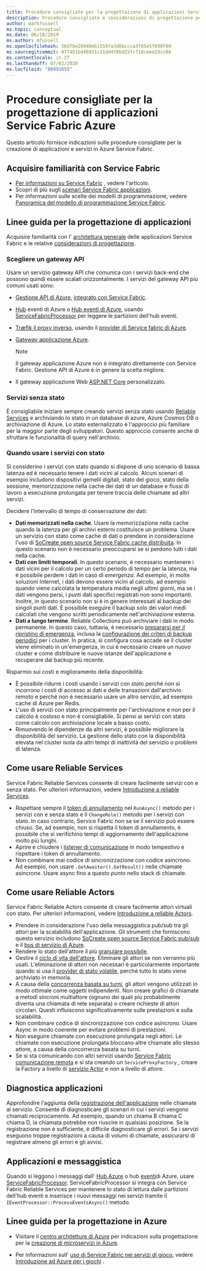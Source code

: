```yaml
---
title: Procedure consigliate per la progettazione di applicazioni Service Fabric Azure
description: Procedure consigliate e considerazioni di progettazione per lo sviluppo di applicazioni e servizi con Service Fabric di Azure.
author: markfussell
ms.topic: conceptual
ms.date: 06/18/2019
ms.author: mfussell
ms.openlocfilehash: 56df6e28940eb15597a3d6bccca3f85e5f690f89
ms.sourcegitcommit: 877491bd46921c11dd478bd25fc718ceee2dcc08
ms.contentlocale: it-IT
ms.lasthandoff: 07/02/2020
ms.locfileid: "80991655"
---
```

# <a name="azure-service-fabric-application-design-best-practices"></a>Procedure consigliate per la progettazione di applicazioni Service Fabric Azure

Questo articolo fornisce indicazioni sulle procedure consigliate per la creazione di applicazioni e servizi in Azure Service Fabric.
 
## <a name="get-familiar-with-service-fabric"></a>Acquisire familiarità con Service Fabric
* [Per informazioni su Service Fabric](service-fabric-content-roadmap.md) , vedere l'articolo.
* Scopri di più sugli [scenari Service Fabric applicazioni](service-fabric-application-scenarios.md).
* Per informazioni sulle scelte dei modelli di programmazione, vedere [Panoramica del modello di programmazione Service Fabric](service-fabric-choose-framework.md).



## <a name="application-design-guidance"></a>Linee guida per la progettazione di applicazioni
Acquisire familiarità con l' [architettura generale](https://docs.microsoft.com/azure/architecture/reference-architectures/microservices/service-fabric) delle applicazioni Service Fabric e le relative [considerazioni di progettazione](https://docs.microsoft.com/azure/architecture/reference-architectures/microservices/service-fabric#design-considerations).

### <a name="choose-an-api-gateway"></a>Scegliere un gateway API
Usare un servizio gateway API che comunica con i servizi back-end che possono quindi essere scalati orizzontalmente. I servizi del gateway API più comuni usati sono:

- [Gestione API di Azure](https://docs.microsoft.com/azure/service-fabric/service-fabric-api-management-overview), [integrato con Service Fabric](https://docs.microsoft.com/azure/service-fabric/service-fabric-tutorial-deploy-api-management).
- [Hub](https://docs.microsoft.com/azure/iot-hub/) eventi di Azure o [Hub eventi di Azure](https://docs.microsoft.com/azure/event-hubs/), usando [ServiceFabricProcessor](https://github.com/Azure/azure-sdk-for-net/tree/master/sdk/eventhub/Microsoft.Azure.EventHubs.ServiceFabricProcessor) per leggere le partizioni dell'hub eventi.
- [Træfik il proxy inverso](https://blogs.msdn.microsoft.com/azureservicefabric/2018/04/05/intelligent-routing-on-service-fabric-with-traefik/), usando il [provider di Service fabric di Azure](https://docs.traefik.io/v1.6/configuration/backends/servicefabric/).
- [Gateway applicazione Azure](https://docs.microsoft.com/azure/application-gateway/).

   > [!NOTE] 
   > Il gateway applicazione Azure non è integrato direttamente con Service Fabric. Gestione API di Azure è in genere la scelta migliore.
- Il gateway applicazione Web [ASP.NET Core](https://docs.microsoft.com/azure/service-fabric/service-fabric-reliable-services-communication-aspnetcore) personalizzato.

### <a name="stateless-services"></a>Servizi senza stato
È consigliabile iniziare sempre creando servizi senza stato usando [Reliable Services](https://docs.microsoft.com/azure/service-fabric/service-fabric-reliable-services-introduction) e archiviando lo stato in un database di azure, Azure Cosmos DB o archiviazione di Azure. Lo stato esternalizzato è l'approccio più familiare per la maggior parte degli sviluppatori. Questo approccio consente anche di sfruttare le funzionalità di query nell'archivio.  

### <a name="when-to-use-stateful-services"></a>Quando usare i servizi con stato
Si considerino i servizi con stato quando si dispone di uno scenario di bassa latenza ed è necessario tenere i dati vicini al calcolo. Alcuni scenari di esempio includono dispositivi gemelli digitali, stato del gioco, stato della sessione, memorizzazione nella cache dei dati di un database e flussi di lavoro a esecuzione prolungata per tenere traccia delle chiamate ad altri servizi.

Decidere l'intervallo di tempo di conservazione dei dati:

- **Dati memorizzati nella cache**. Usare la memorizzazione nella cache quando la latenza per gli archivi esterni costituisce un problema. Usare un servizio con stato come cache di dati o prendere in considerazione l'uso di [SoCreate open source Service Fabric cache distribuita](https://github.com/SoCreate/service-fabric-distributed-cache). In questo scenario non è necessario preoccuparsi se si perdono tutti i dati nella cache.
- **Dati con limiti temporali**. In questo scenario, è necessario mantenere i dati vicini per il calcolo per un certo periodo di tempo per la latenza, ma è possibile perdere i dati in caso di *emergenza*. Ad esempio, in molte soluzioni Internet, i dati devono essere vicini al calcolo, ad esempio quando viene calcolata la temperatura media negli ultimi giorni, ma se i dati vengono persi, i punti dati specifici registrati non sono importanti. Inoltre, in questo scenario non si è in genere interessati al backup dei singoli punti dati. È possibile eseguire il backup solo dei valori medi calcolati che vengono scritti periodicamente nell'archiviazione esterna.  
- **Dati a lungo termine**. Reliable Collections può archiviare i dati in modo permanente. In questo caso, tuttavia, è necessario [prepararsi per il ripristino di emergenza](https://docs.microsoft.com/azure/service-fabric/service-fabric-disaster-recovery), inclusa la [configurazione dei criteri di backup periodici](https://docs.microsoft.com/azure/service-fabric/service-fabric-backuprestoreservice-configure-periodic-backup) per i cluster. In pratica, si configura cosa accade se il cluster viene eliminato in un'emergenza, in cui è necessario creare un nuovo cluster e come distribuire le nuove istanze dell'applicazione e recuperare dal backup più recente.

Risparmio sui costi e miglioramento della disponibilità:
- È possibile ridurre i costi usando i servizi con stato perché non si incorrono i costi di accesso ai dati e delle transazioni dall'archivio remoto e perché non è necessario usare un altro servizio, ad esempio cache di Azure per Redis.
- L'uso di servizi con stato principalmente per l'archiviazione e non per il calcolo è costoso e non è consigliabile. Si pensi ai servizi con stato come calcolo con archiviazione locale a basso costo.
- Rimuovendo le dipendenze da altri servizi, è possibile migliorare la disponibilità del servizio. La gestione dello stato con la disponibilità elevata nel cluster isola da altri tempi di inattività del servizio o problemi di latenza.

## <a name="how-to-work-with-reliable-services"></a>Come usare Reliable Services
Service Fabric Reliable Services consente di creare facilmente servizi con e senza stato. Per ulteriori informazioni, vedere [Introduzione a reliable Services](https://docs.microsoft.com/azure/service-fabric/service-fabric-reliable-services-introduction).
- Rispettare sempre il [token di annullamento](https://docs.microsoft.com/azure/service-fabric/service-fabric-reliable-services-lifecycle#stateful-service-primary-swaps) nel `RunAsync()` metodo per i servizi con e senza stato e il `ChangeRole()` metodo per i servizi con stato. In caso contrario, Service Fabric non sa se il servizio può essere chiuso. Se, ad esempio, non si rispetta il token di annullamento, è possibile che si verifichino tempi di aggiornamento dell'applicazione molto più lunghi.
-    Aprire e chiudere i [listener di comunicazione](https://docs.microsoft.com/azure/service-fabric/service-fabric-reliable-services-communication) in modo tempestivo e rispettare i token di annullamento.
-    Non combinare mai codice di sincronizzazione con codice asincrono. Ad esempio, non usare `.GetAwaiter().GetResult()` nelle chiamate asincrone. Usare async fino a questo *punto* nello stack di chiamate.

## <a name="how-to-work-with-reliable-actors"></a>Come usare Reliable Actors
Service Fabric Reliable Actors consente di creare facilmente attori virtuali con stato. Per ulteriori informazioni, vedere [Introduzione a reliable Actors](https://docs.microsoft.com/azure/service-fabric/service-fabric-reliable-actors-introduction).

- Prendere in considerazione l'uso della messaggistica pub/sub tra gli attori per la scalabilità dell'applicazione. Gli strumenti che forniscono questo servizio includono [SoCreate open source Service Fabric pub/sub](https://service-fabric-pub-sub.socreate.it/) e il [bus di servizio di Azure](https://docs.microsoft.com/azure/service-bus/).
- Rendere lo stato dell'attore il più [granulare possibile](https://docs.microsoft.com/azure/service-fabric/service-fabric-reliable-actors-state-management#best-practices).
- Gestire il [ciclo di vita dell'attore](https://docs.microsoft.com/azure/service-fabric/service-fabric-reliable-actors-state-management#best-practices). Eliminare gli attori se non verranno più usati. L'eliminazione di attori non necessari è particolarmente importante quando si usa il [provider di stato volatile](https://docs.microsoft.com/azure/service-fabric/service-fabric-reliable-actors-state-management#state-persistence-and-replication), perché tutto lo stato viene archiviato in memoria.
- A causa della [concorrenza basata su turni](https://docs.microsoft.com/azure/service-fabric/service-fabric-reliable-actors-introduction#concurrency), gli attori vengono utilizzati in modo ottimale come oggetti indipendenti. Non creare grafici di chiamate a metodi sincroni multiattore (ognuno dei quali più probabilmente diventa una chiamata di rete separata) o creare richieste di attori circolari. Questi influiscono significativamente sulle prestazioni e sulla scalabilità.
- Non combinare codice di sincronizzazione con codice asincrono. Usare Async in modo coerente per evitare problemi di prestazioni.
- Non eseguire chiamate con esecuzione prolungata negli attori. Le chiamate con esecuzione prolungata bloccano altre chiamate allo stesso attore, a causa della concorrenza basata su turni.
- Se si sta comunicando con altri servizi usando [Service Fabric comunicazione remota](https://docs.microsoft.com/azure/service-fabric/service-fabric-reliable-services-communication-remoting) e si sta creando un `ServiceProxyFactory` , creare la Factory a livello di [servizio Actor](https://docs.microsoft.com/azure/service-fabric/service-fabric-reliable-actors-using) e *non* a livello di attore.


## <a name="application-diagnostics"></a>Diagnostica applicazioni
Approfondire l'aggiunta della [registrazione dell'applicazione](https://docs.microsoft.com/azure/service-fabric/service-fabric-diagnostics-event-generation-app) nelle chiamate al servizio. Consente di diagnosticare gli scenari in cui i servizi vengono chiamati reciprocamente. Ad esempio, quando un chiama B chiama C chiama D, la chiamata potrebbe non riuscire in qualsiasi posizione. Se la registrazione non è sufficiente, è difficile diagnosticare gli errori. Se i servizi eseguono troppe registrazioni a causa di volumi di chiamate, assicurarsi di registrare almeno gli errori e gli avvisi.

## <a name="iot-and-messaging-applications"></a>Applicazioni e messaggistica
Quando si leggono i messaggi dall' [Hub Azure](https://docs.microsoft.com/azure/iot-hub/) o hub [eventi](https://docs.microsoft.com/azure/event-hubs/)di Azure, usare [ServiceFabricProcessor](https://github.com/Azure/azure-event-hubs/tree/master/samples/DotNet/Microsoft.Azure.EventHubs/ServiceFabricProcessor). ServiceFabricProcessor si integra con Service Fabric Reliable Services per mantenere lo stato di lettura dalle partizioni dell'hub eventi e inserisce i nuovi messaggi nei servizi tramite il `IEventProcessor::ProcessEventsAsync()` metodo.


## <a name="design-guidance-on-azure"></a>Linee guida per la progettazione in Azure
* Visitare il [centro architetture di Azure](https://docs.microsoft.com/azure/architecture/microservices/) per indicazioni sulla progettazione per la [creazione di microservizi in Azure](https://docs.microsoft.com/azure/architecture/microservices/).

* Per informazioni sull' [uso di Service Fabric nei servizi di gioco](https://docs.microsoft.com/gaming/azure/reference-architectures/multiplayer-synchronous-sf), vedere [Introduzione ad Azure per i giochi](https://docs.microsoft.com/gaming/azure/) .
